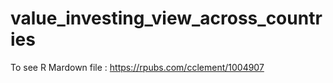 # value_investing_view_across_countries

To see R Mardown file : https://rpubs.com/cclement/1004907
